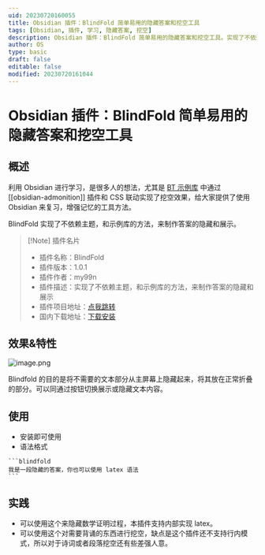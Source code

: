 ```yaml
---
uid: 20230720160055
title: Obsidian 插件：BlindFold 简单易用的隐藏答案和挖空工具
tags: [Obsidian, 插件, 学习, 隐藏答案, 挖空]
description: Obsidian 插件：BlindFold 简单易用的隐藏答案和挖空工具。实现了不依赖主题，和示例库的方法，来制作答案的隐藏和展示。
author: OS
type: basic
draft: false
editable: false
modified: 20230720161044
---
```


# Obsidian 插件：BlindFold 简单易用的隐藏答案和挖空工具

## 概述

利用 Obsidian 进行学习，是很多人的想法，尤其是 [BT 示例库](https://github.com/PKM-er/Blue-topaz-example) 中通过 [[obsidian-admonition]] 插件和 CSS 联动实现了挖空效果，给大家提供了使用 Obsidian 来复习，增强记忆的工具方法。

BlindFold 实现了不依赖主题，和示例库的方法，来制作答案的隐藏和展示。

> [!Note] 插件名片
> - 插件名称：BlindFold
> - 插件版本：1.0.1
> - 插件作者：my99n
> - 插件描述：实现了不依赖主题，和示例库的方法，来制作答案的隐藏和展示
> - 插件项目地址：[点我跳转](https://github.com/vzsky/blindfold-obsidian)
> - 国内下载地址：[下载安装](https://pkmer.cn/products/plugin/pluginMarket/?blindfold-obsidian)

## 效果&特性

![image.png](https://cdn.pkmer.cn/images/20230720160357.png!pkmer)

Blindfold 的目的是将不需要的文本部分从主屏幕上隐藏起来，将其放在正常折叠的部分。可以同通过按钮切换展示或隐藏文本内容。

## 使用

- 安装即可使用
- 语法格式

````html格式
```blindfold
我是一段隐藏的答案，你也可以使用 latex 语法
```
````

## 实践

- 可以使用这个来隐藏数学证明过程，本插件支持内部实现 latex。
- 可以使用这个对需要背诵的东西进行挖空，缺点是这个插件还不支持行内模式，所以对于诗词或者段落挖空还有些差强人意。